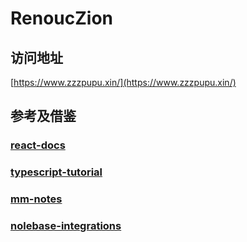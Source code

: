 # RenoucZion

## 访问地址 

[https://www.zzzpupu.xin/](https://www.zzzpupu.xin/)

## 参考及借鉴

### [react-docs](https://github.com/message163/react-docs)

### [typescript-tutorial](https://github.com/wangdoc/typescript-tutorial)

### [mm-notes](https://github.com/maomao1996/mm-notes)

### [nolebase-integrations](https://nolebase-integrations.ayaka.io/pages/zh-CN/)